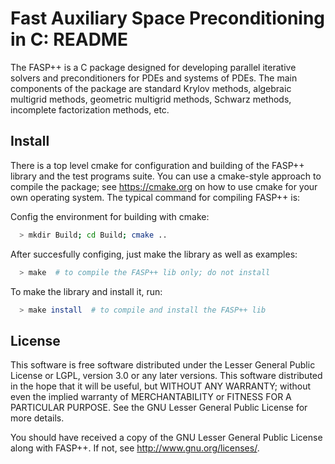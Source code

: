 # Fast Auxiliary Space Preconditioning in C: README

The FASP++ is a C package designed for developing parallel iterative solvers
and preconditioners for PDEs and systems of PDEs. The main components of the
package are standard Krylov methods, algebraic multigrid methods, geometric
multigrid methods, Schwarz methods, incomplete factorization methods, etc.

## Install
There is a top level cmake for configuration and building of the FASP++ library 
and the test programs suite. You can use a cmake-style approach to compile 
the package; see https://cmake.org on how to use cmake for your own operating 
system. The typical command for compiling FASP++ is:

Config the environment for building with cmake:
```bash
  > mkdir Build; cd Build; cmake ..
```

After succesfully configing, just make the library as well as examples:
```bash
  > make  # to compile the FASP++ lib only; do not install
```

To make the library and install it, run:
```bash
  > make install  # to compile and install the FASP++ lib
```

## License
This software is free software distributed under the Lesser General Public
License or LGPL, version 3.0 or any later versions. This software distributed
in the hope that it will be useful, but WITHOUT ANY WARRANTY; without even
the implied warranty of MERCHANTABILITY or FITNESS FOR A PARTICULAR PURPOSE.
See the GNU Lesser General Public License for more details.

You should have received a copy of the GNU Lesser General Public License
along with FASP++. If not, see <http://www.gnu.org/licenses/>.
